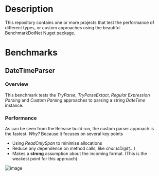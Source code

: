 # Description
This repository contains one or more projects that test the performance of different types, or custom approaches using the beautiful BenchmarkDotNet Nuget package.

# Benchmarks

## DateTimeParser

### Overview
This benchmark tests the *TryParse*, *TryParseExtact*, *Regular Expression Parsing* and *Custom Parsing* approaches to parsing a string *DateTime* instance.

### Performance
As can be seen from the Release build run, the custom parser approach is the fastest. 
*Why?* Because it focuses on several key points
- Using *ReadOnlySpan<char>* to minimise allocations
- Reduce any dependence on method calls, like *char.IsDigit(...)*
- Makes a **strong** assumption about the incoming format. (This is the weakest point for this approach)
   
![image](https://github.com/user-attachments/assets/b824bfc7-546b-46fe-bb01-973db289968e)


